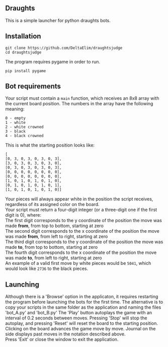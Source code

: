 ## Draughts
This is a simple launcher for python draughts bots.
## Installation
```
git clone https://github.com/DeltaElim/draughtsjudge
cd draughtsjudge
```
The program requires pygame in order to run.
```
pip install pygame
```
## Bot requirements
Your script must contain a ```main``` function, which receives an 8x8 array with the current board position. The numbers in the array have the following meaning:
```
0 - empty
1 - white
2 - white crowned
3 - black
4 - black crowned
```
This is what the starting position looks like:
```
[
[0, 3, 0, 3, 0, 3, 0, 3],
[3, 0, 3, 0, 3, 0, 3, 0],
[0, 3, 0, 3, 0, 3, 0, 3],
[0, 0, 0, 0, 0, 0, 0, 0],
[0, 0, 0, 0, 0, 0, 0, 0],
[1, 0, 1, 0, 1, 0, 1, 0],
[0, 1, 0, 1, 0, 1, 0, 1],
[1, 0, 1, 0, 1, 0, 1, 0]]
```
Your pieces will always appear white in the position the script receives, regardless of its assigned color on the board.  
Your script must return a four-digit integer (or a three-digit one if the first digit is 0), where:  
The first digit corresponds to the y coordinate of the position the move was made **from**, from top to bottom, starting at zero  
The second digit corresponds to the x coordinate of the position the move was made **from**, from left to right, starting at zero  
The third digit corresponds to the y coordinate of the position the move was made **to**, from top to bottom, starting at zero  
The fourth digit corresponds to the x coordinate of the position the move was made **to**, from left to right, starting at zero  
An example of a valid first move by white pieces would be ```5041```, which would look like ```2736``` to the black pieces.
## Launching
Although there is a 'Browse' option in the applicaton, it requires restarting the program before launching the bots for the first time. The alternative is to copy your scripts in the same folder as the application and naming the files 'bot_A.py' and 'bot_B.py'
The 'Play' button autoplays the game with an interval of 0.2 seconds between moves. Pressing 'Stop' will stop the autoplay, and pressing 'Reset' will reset the board to the starting position. Clicking on the board advances the game move by move. Journal on the side displays past moves in the notation described above.  
Press 'Exit' or close the window to exit the application.
